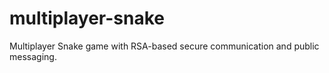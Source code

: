 # multiplayer-snake
Multiplayer Snake game with RSA-based secure communication and public messaging.
